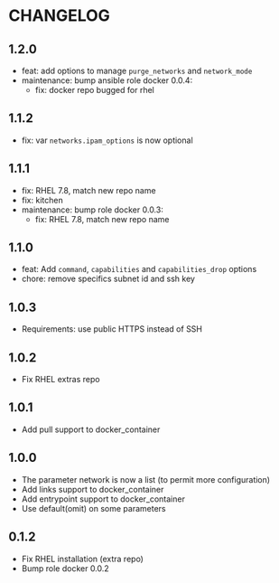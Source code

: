 # CHANGELOG

## 1.2.0

* feat: add options to manage `purge_networks` and `network_mode`
* maintenance: bump ansible role docker 0.0.4:
  * fix: docker repo bugged for rhel

## 1.1.2

* fix: var `networks.ipam_options` is now optional

## 1.1.1

* fix: RHEL 7.8, match new repo name
* fix: kitchen
* maintenance: bump role docker 0.0.3:
  * fix: RHEL 7.8, match new repo name

## 1.1.0

* feat: Add `command`, `capabilities` and `capabilities_drop` options
* chore: remove specifics subnet id and ssh key

## 1.0.3

* Requirements: use public HTTPS instead of SSH

## 1.0.2

* Fix RHEL extras repo

## 1.0.1

* Add pull support to docker\_container

## 1.0.0

* The parameter network is now a list (to permit more configuration)
* Add links support to docker\_container
* Add entrypoint support to docker\_container
* Use default(omit) on some parameters

## 0.1.2

* Fix RHEL installation (extra repo)
* Bump role docker 0.0.2
